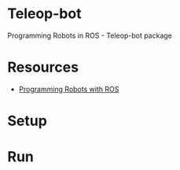 # Teleop-bot
Programming Robots in ROS - Teleop-bot package

# Resources
* [Programming Robots with ROS](http://marte.aslab.upm.es/redmine/files/dmsf/p_drone-testbed/170324115730_268_Quigley_-_Programming_Robots_with_ROS.pdf)

# Setup

# Run
